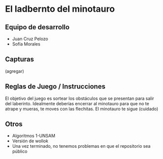 # El ladbernto del minotauro

## Equipo de desarrollo

- Juan Cruz Pelozo
- Sofía Morales 

## Capturas

(agregar)

## Reglas de Juego / Instrucciones
El objetivo del juego es sortear los obstáculos que se presentan para salir del laberinto. Idealmente deberías encerrar al minotauro
para que no te atrape y mueras, te moves con las flechitas. El minotauro te sigue (cuidado)

## Otros

- Algoritmos 1-UNSAM
- Versión de wollok
- Una vez terminado, no tenemos problemas en que el repositorio sea público
